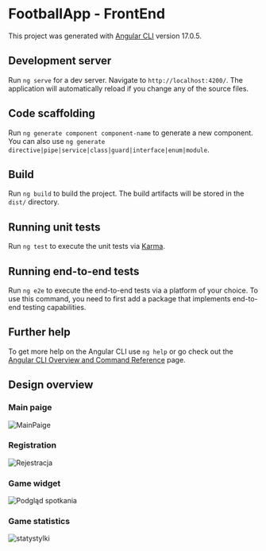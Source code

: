 # FootballApp - FrontEnd

This project was generated with [Angular CLI](https://github.com/angular/angular-cli) version 17.0.5.

## Development server

Run `ng serve` for a dev server. Navigate to `http://localhost:4200/`. The application will automatically reload if you change any of the source files.

## Code scaffolding

Run `ng generate component component-name` to generate a new component. You can also use `ng generate directive|pipe|service|class|guard|interface|enum|module`.

## Build

Run `ng build` to build the project. The build artifacts will be stored in the `dist/` directory.

## Running unit tests

Run `ng test` to execute the unit tests via [Karma](https://karma-runner.github.io).

## Running end-to-end tests

Run `ng e2e` to execute the end-to-end tests via a platform of your choice. To use this command, you need to first add a package that implements end-to-end testing capabilities.

## Further help

To get more help on the Angular CLI use `ng help` or go check out the [Angular CLI Overview and Command Reference](https://angular.io/cli) page.

## Design overview

### Main paige

![MainPaige](https://github.com/Kil85/FootballApp-FrontEnd/assets/72380654/1338cf3e-6265-4d2e-a077-5b9017295791)

### Registration

![Rejestracja](https://github.com/Kil85/FootballApp-FrontEnd/assets/72380654/5eca8fce-49c5-46bc-9fd4-90cc5ccbd7f2)

### Game widget

![Podgląd spotkania](https://github.com/Kil85/FootballApp-FrontEnd/assets/72380654/a4f376d1-0468-4e4b-999e-8ec2cc7edc20)

### Game statistics

![statystylki](https://github.com/Kil85/FootballApp-FrontEnd/assets/72380654/8e678b59-f124-4fa7-ad74-d37e9c2278ab)


